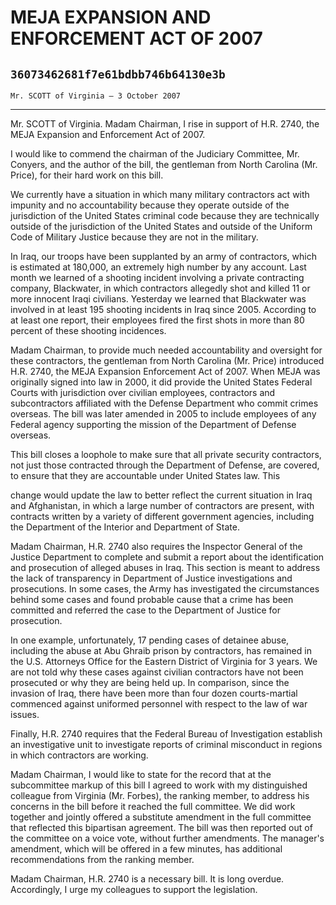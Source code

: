 # MEJA EXPANSION AND ENFORCEMENT ACT OF 2007
## `36073462681f7e61bdbb746b64130e3b`
`Mr. SCOTT of Virginia — 3 October 2007`

---


Mr. SCOTT of Virginia. Madam Chairman, I rise in support of H.R. 
2740, the MEJA Expansion and Enforcement Act of 2007.

I would like to commend the chairman of the Judiciary Committee, Mr. 
Conyers, and the author of the bill, the gentleman from North Carolina 
(Mr. Price), for their hard work on this bill.

We currently have a situation in which many military contractors act 
with impunity and no accountability because they operate outside of the 
jurisdiction of the United States criminal code because they are 
technically outside of the jurisdiction of the United States and 
outside of the Uniform Code of Military Justice because they are not in 
the military.



In Iraq, our troops have been supplanted by an army of contractors, 
which is estimated at 180,000, an extremely high number by any account. 
Last month we learned of a shooting incident involving a private 
contracting company, Blackwater, in which contractors allegedly shot 
and killed 11 or more innocent Iraqi civilians. Yesterday we learned 
that Blackwater was involved in at least 195 shooting incidents in Iraq 
since 2005. According to at least one report, their employees fired the 
first shots in more than 80 percent of these shooting incidences.

Madam Chairman, to provide much needed accountability and oversight 
for these contractors, the gentleman from North Carolina (Mr. Price) 
introduced H.R. 2740, the MEJA Expansion Enforcement Act of 2007. When 
MEJA was originally signed into law in 2000, it did provide the United 
States Federal Courts with jurisdiction over civilian employees, 
contractors and subcontractors affiliated with the Defense Department 
who commit crimes overseas. The bill was later amended in 2005 to 
include employees of any Federal agency supporting the mission of the 
Department of Defense overseas.

This bill closes a loophole to make sure that all private security 
contractors, not just those contracted through the Department of 
Defense, are covered, to ensure that they are accountable under United 
States law. This


change would update the law to better reflect the current situation in 
Iraq and Afghanistan, in which a large number of contractors are 
present, with contracts written by a variety of different government 
agencies, including the Department of the Interior and Department of 
State.

Madam Chairman, H.R. 2740 also requires the Inspector General of the 
Justice Department to complete and submit a report about the 
identification and prosecution of alleged abuses in Iraq. This section 
is meant to address the lack of transparency in Department of Justice 
investigations and prosecutions. In some cases, the Army has 
investigated the circumstances behind some cases and found probable 
cause that a crime has been committed and referred the case to the 
Department of Justice for prosecution.

In one example, unfortunately, 17 pending cases of detainee abuse, 
including the abuse at Abu Ghraib prison by contractors, has remained 
in the U.S. Attorneys Office for the Eastern District of Virginia for 3 
years. We are not told why these cases against civilian contractors 
have not been prosecuted or why they are being held up. In comparison, 
since the invasion of Iraq, there have been more than four dozen 
courts-martial commenced against uniformed personnel with respect to 
the law of war issues.

Finally, H.R. 2740 requires that the Federal Bureau of Investigation 
establish an investigative unit to investigate reports of criminal 
misconduct in regions in which contractors are working.

Madam Chairman, I would like to state for the record that at the 
subcommittee markup of this bill I agreed to work with my distinguished 
colleague from Virginia (Mr. Forbes), the ranking member, to address 
his concerns in the bill before it reached the full committee. We did 
work together and jointly offered a substitute amendment in the full 
committee that reflected this bipartisan agreement. The bill was then 
reported out of the committee on a voice vote, without further 
amendments. The manager's amendment, which will be offered in a few 
minutes, has additional recommendations from the ranking member.

Madam Chairman, H.R. 2740 is a necessary bill. It is long overdue. 
Accordingly, I urge my colleagues to support the legislation.